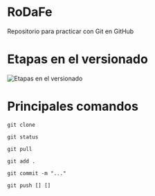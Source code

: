 # RoDaFe
Repositorio para practicar con Git en GitHub


Etapas en el versionado
======
![Etapas en el versionado](https://jrebel.com/wp-content/uploads/2016/02/GitHub-cheat-sheet-graphic-v1.jpg)

Principales comandos
======


```
git clone
```

```
git status
```

```
git pull
```

```
git add .
```

```
git commit -m "..."
```

```
git push [] []
```

